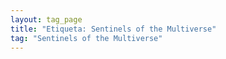 ```yaml
---
layout: tag_page
title: "Etiqueta: Sentinels of the Multiverse"
tag: "Sentinels of the Multiverse"
---
```

